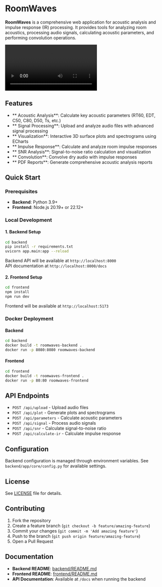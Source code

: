 # RoomWaves

**RoomWaves** is a comprehensive web application for acoustic analysis and impulse response (IR) processing. It provides tools for analyzing room acoustics, processing audio signals, calculating acoustic parameters, and performing convolution operations.

![App Demo](./frontend/public/examples/video_demo.mp4)

## Features

- ** Acoustic Analysis**: Calculate key acoustic parameters (RT60, EDT, C50, C80, D50, Ts, etc.)
- ** Signal Processing**: Upload and analyze audio files with advanced signal processing
- ** Visualization**: Interactive 3D surface plots and spectrograms using ECharts
- ** Impulse Response**: Calculate and analyze room impulse responses
- ** SNR Analysis**: Signal-to-noise ratio calculation and visualization
- ** Convolution**: Convolve dry audio with impulse responses
- ** PDF Reports**: Generate comprehensive acoustic analysis reports

## Quick Start

### Prerequisites

- **Backend**: Python 3.9+
- **Frontend**: Node.js 20.19+ or 22.12+

### Local Development

#### 1. Backend Setup

```bash
cd backend
pip install -r requirements.txt
uvicorn app.main:app --reload
```

Backend API will be available at `http://localhost:8000`  
API documentation at `http://localhost:8000/docs`

#### 2. Frontend Setup

```bash
cd frontend
npm install
npm run dev
```

Frontend will be available at `http://localhost:5173`

### Docker Deployment

#### Backend
```bash
cd backend
docker build -t roomwaves-backend .
docker run -p 8080:8080 roomwaves-backend
```

#### Frontend
```bash
cd frontend
docker build -t roomwaves-frontend .
docker run -p 80:80 roomwaves-frontend
```

## API Endpoints

- `POST /api/upload` - Upload audio files
- `POST /api/plot` - Generate plots and spectrograms
- `POST /api/parameters` - Calculate acoustic parameters
- `POST /api/signal` - Process audio signals
- `POST /api/snr` - Calculate signal-to-noise ratio
- `POST /api/calculate-ir` - Calculate impulse response

## Configuration

Backend configuration is managed through environment variables. See `backend/app/core/config.py` for available settings.

## License

See [LICENSE](LICENSE) file for details.

## Contributing

1. Fork the repository
2. Create a feature branch (`git checkout -b feature/amazing-feature`)
3. Commit your changes (`git commit -m 'Add amazing feature'`)
4. Push to the branch (`git push origin feature/amazing-feature`)
5. Open a Pull Request

## Documentation

- **Backend README**: [backend/README.md](backend/README.md)
- **Frontend README**: [frontend/README.md](frontend/README.md)
- **API Documentation**: Available at `/docs` when running the backend

